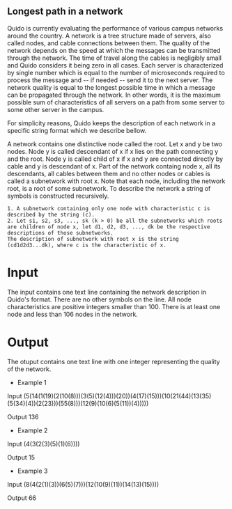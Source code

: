 ## Longest path in a network

Quido is currently evaluating the performance of various campus networks around the country. A network is a tree structure made of servers, also called nodes, and cable connections between them. The quality of the network depends on the speed at which the messages can be transmitted through the network. The time of travel along the cables is negligibly small and Quido considers it being zero in all cases. Each server is characterized by single number which is equal to the number of microseconds required to process the message and -- if needed -- send it to the next server. The network quality is equal to the longest possible time in which a message can be propagated through the network. In other words, it is the maximum possible sum of characteristics of all servers on a path from some server to some other server in the campus.

For simplicity reasons, Quido keeps the description of each network in a specific string format which we describe bellow.

A network contains one distinctive node called the root. Let x and y be two nodes. Node y is called descendant of x if x lies on the path connecting y and the root. Node y is called child of x if x and y are connected directly by cable and y is descendant of x. Part of the network containg node x, all its descendants, all cables between them and no other nodes or cables is called a subnetwork with root x. Note that each node, including the network root, is a root of some subnetwork.
To describe the network a string of symbols is constructed recursively.

    1. A subnetwork containing only one node with characteristic c is described by the string (c).
    2. Let s1, s2, s3, ..., sk (k > 0) be all the subnetworks which roots are children of node x, let d1, d2, d3, ..., dk be the respective descriptions of those subnetworks.
    The description of subnetwork with root x is the string (cd1d2d3...dk), where c is the characteristic of x.

    

# Input

The input contains one text line containing the network description in Quido's format. There are no other symbols on the line. All node characteristics are positive integers smaller than 100. There is at least one node and less than 106 nodes in the network.

# Output
The otuput contains one text line with one integer representing the quality of the network.

* Example 1

Input
(5(14(1(19)(2(10(8)))(3(5)(12(4)))(20))(4(17)(15)))(10(21(44)(13(35)(5(34)(4))(2(23)))(55(8)))(12(9)(10(6)(5(11))(4)))))

Output
136


* Example 2

Input
(4(3(2(3)(5)(1)(6))))

Output
15

* Example 3

Input
(8(4(2(1)(3))(6(5)(7)))(12(10(9)(11))(14(13)(15))))

Output
66

